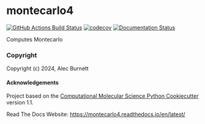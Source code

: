 # montecarlo4
[//]: # (Badges)
[![GitHub Actions Build Status](https://github.com/alecb03/montecarlo4/workflows/CI/badge.svg)](https://github.com/alecb03/montecarlo4/actions?query=workflow%3ACI)
[![codecov](https://codecov.io/gh/alecb03/montecarlo4/branch/main/graph/badge.svg)](https://codecov.io/gh/alecb03/montecarlo4/branch/main)
[![Documentation Status](https://img.shields.io/badge/docs-stable-brightgreen.svg)](https://montecarlo4.readthedocs.io/en/latest/)

Computes Montecarlo

### Copyright

Copyright (c) 2024, Alec Burnett

#### Acknowledgements
 
Project based on the 
[Computational Molecular Science Python Cookiecutter](https://github.com/molssi/cookiecutter-cms) version 1.1.

Read The Docs Website:
https://montecarlo4.readthedocs.io/en/latest/

